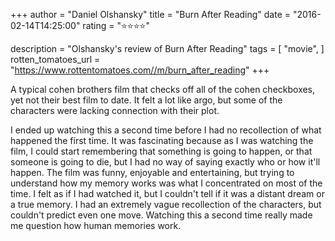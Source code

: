 +++
author = "Daniel Olshansky"
title = "Burn After Reading"
date = "2016-02-14T14:25:00"
rating = "⭐⭐⭐⭐"

description = "Olshansky's review of Burn After Reading"
tags = [
    "movie",
]
rotten_tomatoes_url = "https://www.rottentomatoes.com//m/burn_after_reading"
+++

A typical cohen brothers film that checks off all of the cohen checkboxes, yet not their best film to date. It felt a lot like argo, but some of the characters were lacking connection with their plot.

I ended up watching this a second time before I had no recollection of what happened the first time. It was fascinating because as I was watching the film, I could start remembering that something is going to happen, or that someone is going to die, but I had no way of saying exactly who or how it'll happen. The film was funny, enjoyable and entertaining, but trying to understand how my memory works was  what I concentrated on most of the time. I felt as if I had watched it, but I couldn't tell if it was a distant dream or a true memory. I had an extremely vague recollection of the characters, but couldn't predict even one move. Watching this a second time really made me question how human memories work.
